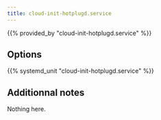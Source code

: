```yaml
---
title: cloud-init-hotplugd.service
---
```


{{% provided_by "cloud-init-hotplugd.service" %}}

## Options

{{% systemd_unit "cloud-init-hotplugd.service" %}}

## Additionnal notes

Nothing here.